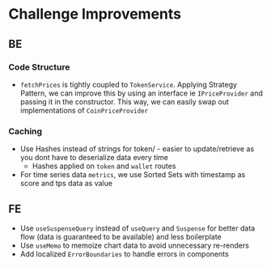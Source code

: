 # Challenge Improvements

## BE

### Code Structure

- `fetchPrices` is tightly coupled to `TokenService`. Applying Strategy Pattern, we can improve this by using an interface ie `IPriceProvider` and passing it in the constructor. This way, we can easily swap out implementations of `CoinPriceProvider`

### Caching

- Use Hashes instead of strings for token/ - easier to update/retrieve as you dont have to deserialize data every time
  - Hashes applied on `token` and `wallet` routes
- For time series data `metrics`, we use Sorted Sets with timestamp as score and tps data as value

## FE

- Use `useSuspenseQuery` instead of `useQuery` and `Suspense` for better data flow (data is guaranteed to be available) and less boilerplate
- Use `useMemo` to memoize chart data to avoid unnecessary re-renders
- Add localized `ErrorBoundaries` to handle errors in components
